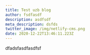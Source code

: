 ```yaml
---
title: Test uzb blog
author: fsdfasdf
description: asdfsdf
meta_description: dsfds
twitter_image: /img/netlify-cms.png
date: 2020-12-22T13:46:11.223Z
---
```

dfadsfasdfasdfsf